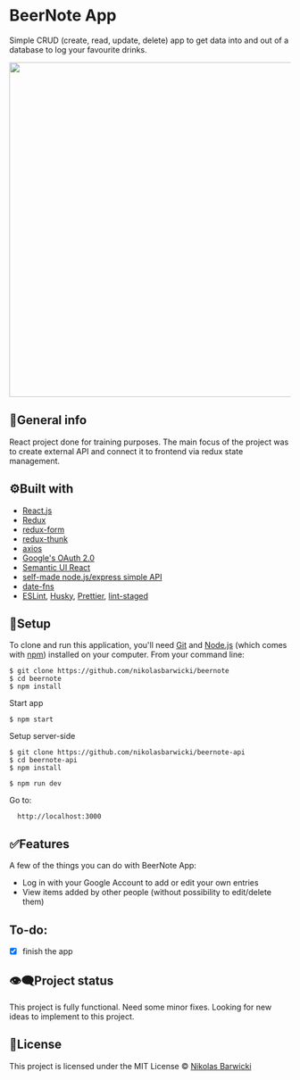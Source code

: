 # BeerNote App

Simple CRUD (create, read, update, delete) app to get data into and out of a database to log your favourite drinks.

<p align="center">
  <img width="600" src="https://i.ibb.co/jy2ChdL/Adnotacja-2020-07-03-172512.png">
</p>

## 📝General info

React project done for training purposes. The main focus of the project was to create external API and connect it to frontend via redux state management.

## ⚙️Built with

- [React.js](https://reactjs.org/)
- [Redux](https://redux.js.org/)
- [redux-form](https://redux-form.com/8.3.0/)
- [redux-thunk](https://github.com/reduxjs/redux-thunk)
- [axios](https://github.com/axios/axios)
- [Google's OAuth 2.0](https://developers.google.com/identity/protocols/oauth2)
- [Semantic UI React](https://react.semantic-ui.com/)
- [self-made node.js/express simple API](https://github.com/nikolasbarwicki/beernote-api)
- [date-fns](https://date-fns.org/)
- [ESLint](https://eslint.org/), [Husky](https://www.npmjs.com/package/husky), [Prettier](https://prettier.io/), [lint-staged](https://github.com/okonet/lint-staged)

## 🚀Setup

To clone and run this application, you'll need [Git](https://git-scm.com/) and [Node.js](https://nodejs.org/en/download/) (which comes with [npm](http://npmjs.com/)) installed on your computer. From your command line:

    $ git clone https://github.com/nikolasbarwicki/beernote
    $ cd beernote
    $ npm install

Start app

    $ npm start

Setup server-side

    $ git clone https://github.com/nikolasbarwicki/beernote-api
    $ cd beernote-api
    $ npm install

    $ npm run dev

Go to:

      http://localhost:3000

## ✅Features

A few of the things you can do with BeerNote App:

- Log in with your Google Account to add or edit your own entries
- View items added by other people (without possibility to edit/delete them)

## To-do:

- [x] finish the app

## 👁‍🗨Project status

This project is fully functional. Need some minor fixes. Looking for new ideas to implement to this project.

## 📘License

This project is licensed under the MIT License © [Nikolas Barwicki](https://github.com/nikolasbarwicki)
